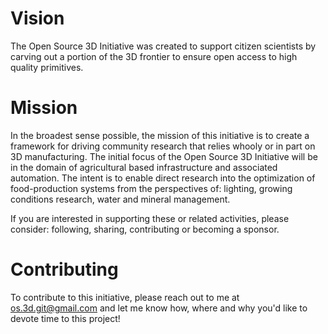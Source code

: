 # Vision
The Open Source 3D Initiative was created to support citizen scientists by carving out a portion of the 3D frontier to ensure open access to high quality primitives.

# Mission
In the broadest sense possible, the mission of this initiative is to create a framework for driving community research that relies whooly or in part on 3D manufacturing. The initial focus of the Open Source 3D Initiative will be in the domain of agricultural based infrastructure and associated automation. The intent is to enable direct research into the optimization of food-production systems from the perspectives of: lighting, growing conditions research, water and mineral management.

If you are interested in supporting these or related activities, please consider: following, sharing, contributing or becoming a sponsor.

# Contributing
To contribute to this initiative, please reach out to me at os.3d.git@gmail.com and let me know how, where and why you'd like to devote time to this project!

